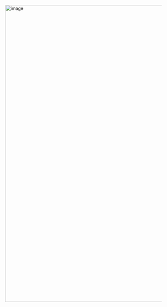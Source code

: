 
<img width="956" alt="image" src="https://github.com/deepakk0109/Bharat.Intern/assets/106617671/87407152-f726-4881-8253-605d2eb5a6be">
